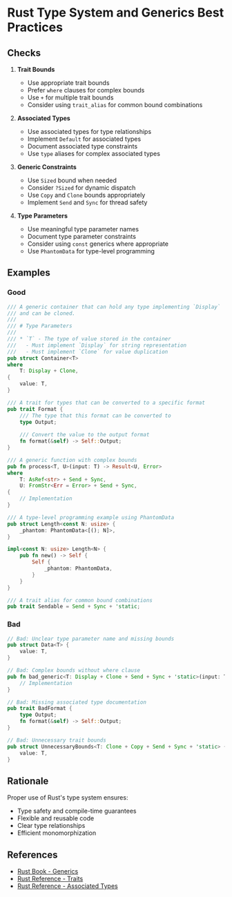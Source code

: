 # Rust Type System and Generics Best Practices

## Checks

1. **Trait Bounds**
   - Use appropriate trait bounds
   - Prefer `where` clauses for complex bounds
   - Use `+` for multiple trait bounds
   - Consider using `trait_alias` for common bound combinations

2. **Associated Types**
   - Use associated types for type relationships
   - Implement `Default` for associated types
   - Document associated type constraints
   - Use `type` aliases for complex associated types

3. **Generic Constraints**
   - Use `Sized` bound when needed
   - Consider `?Sized` for dynamic dispatch
   - Use `Copy` and `Clone` bounds appropriately
   - Implement `Send` and `Sync` for thread safety

4. **Type Parameters**
   - Use meaningful type parameter names
   - Document type parameter constraints
   - Consider using `const` generics where appropriate
   - Use `PhantomData` for type-level programming

## Examples

### Good
```rust
/// A generic container that can hold any type implementing `Display`
/// and can be cloned.
///
/// # Type Parameters
///
/// * `T` - The type of value stored in the container
///   - Must implement `Display` for string representation
///   - Must implement `Clone` for value duplication
pub struct Container<T>
where
    T: Display + Clone,
{
    value: T,
}

/// A trait for types that can be converted to a specific format
pub trait Format {
    /// The type that this format can be converted to
    type Output;
    
    /// Convert the value to the output format
    fn format(&self) -> Self::Output;
}

/// A generic function with complex bounds
pub fn process<T, U>(input: T) -> Result<U, Error>
where
    T: AsRef<str> + Send + Sync,
    U: FromStr<Err = Error> + Send + Sync,
{
    // Implementation
}

/// A type-level programming example using PhantomData
pub struct Length<const N: usize> {
    _phantom: PhantomData<[(); N]>,
}

impl<const N: usize> Length<N> {
    pub fn new() -> Self {
        Self {
            _phantom: PhantomData,
        }
    }
}

/// A trait alias for common bound combinations
pub trait Sendable = Send + Sync + 'static;
```

### Bad
```rust
// Bad: Unclear type parameter name and missing bounds
pub struct Data<T> {
    value: T,
}

// Bad: Complex bounds without where clause
pub fn bad_generic<T: Display + Clone + Send + Sync + 'static>(input: T) {
    // Implementation
}

// Bad: Missing associated type documentation
pub trait BadFormat {
    type Output;
    fn format(&self) -> Self::Output;
}

// Bad: Unnecessary trait bounds
pub struct UnnecessaryBounds<T: Clone + Copy + Send + Sync + 'static> {
    value: T,
}
```

## Rationale

Proper use of Rust's type system ensures:
- Type safety and compile-time guarantees
- Flexible and reusable code
- Clear type relationships
- Efficient monomorphization

## References

- [Rust Book - Generics](mdc:https:/doc.rust-lang.org/book/ch10-00-generics.html)
- [Rust Reference - Traits](mdc:https:/doc.rust-lang.org/reference/traits.html)
- [Rust Reference - Associated Types](mdc:https:/doc.rust-lang.org/reference/items/associated-items.html) 
